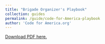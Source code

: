 ```yaml
---
title: "Brigade Organizer's Playbook"
collection: guides
permalink: /guide/code-for-America-playbook
author: 'Code for America.org'
---
```

[Download PDF here.](http://eipapa.github.io/hack-research-mmistakes/files/code-for-America-playbook.pdf)
